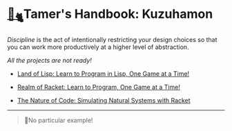 # [🏡](http://gyoudmon.org/~wargrey:kuzuhamon)[<sub>🐈</sub>](http://gyoudmon.org/~wargrey:digignome)Tamer's Handbook: Kuzuhamon

_Discipline_ is the act of intentionally restricting your design choices
so that you can work more productively at a higher level of abstraction.

_All the projects are not ready!_

* [Land of Lisp: Learn to Program in Lisp, One Game at a
  Time!](/Kuzuhamon/digivice/land-bang.rkt)

* [Realm of Racket: Learn to Program, One Game at a
  Time!](/Kuzuhamon/digivice/realm-bang.rkt)

* [The Nature of Code: Simulating Natural Systems with
  Racket](/Kuzuhamon/digivice/nature-bang.rkt)

---

> 📌No particular example!
